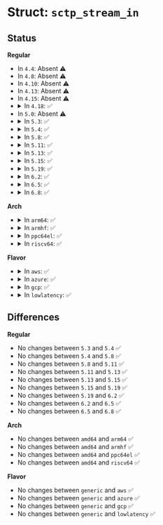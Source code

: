# Struct: <code>sctp_stream_in</code>

## Status
<b>Regular</b>
<ul>
<li>
In <code>4.4</code>: Absent ⚠️
</li>
<li>
In <code>4.8</code>: Absent ⚠️
</li>
<li>
In <code>4.10</code>: Absent ⚠️
</li>
<li>
In <code>4.13</code>: Absent ⚠️
</li>
<li>
In <code>4.15</code>: Absent ⚠️
</li>
<li>
<details>
<summary>In <code>4.18</code>: ✅</summary>

```c
struct sctp_stream_in {
    __u32 mid;
    __u16 ssn;
    __u32 mid_uo;
    __u32 fsn;
    __u32 fsn_uo;
    char pd_mode;
    char pd_mode_uo;
};
```
</details>
</li>
<li>
In <code>5.0</code>: Absent ⚠️
</li>
<li>
<details>
<summary>In <code>5.3</code>: ✅</summary>

```c
struct sctp_stream_in {
    __u32 mid;
    __u16 ssn;
    __u32 mid_uo;
    __u32 fsn;
    __u32 fsn_uo;
    char pd_mode;
    char pd_mode_uo;
};
```
</details>
</li>
<li>
<details>
<summary>In <code>5.4</code>: ✅</summary>

```c
struct sctp_stream_in {
    __u32 mid;
    __u16 ssn;
    __u32 mid_uo;
    __u32 fsn;
    __u32 fsn_uo;
    char pd_mode;
    char pd_mode_uo;
};
```
</details>
</li>
<li>
<details>
<summary>In <code>5.8</code>: ✅</summary>

```c
struct sctp_stream_in {
    __u32 mid;
    __u16 ssn;
    __u32 mid_uo;
    __u32 fsn;
    __u32 fsn_uo;
    char pd_mode;
    char pd_mode_uo;
};
```
</details>
</li>
<li>
<details>
<summary>In <code>5.11</code>: ✅</summary>

```c
struct sctp_stream_in {
    __u32 mid;
    __u16 ssn;
    __u32 mid_uo;
    __u32 fsn;
    __u32 fsn_uo;
    char pd_mode;
    char pd_mode_uo;
};
```
</details>
</li>
<li>
<details>
<summary>In <code>5.13</code>: ✅</summary>

```c
struct sctp_stream_in {
    __u32 mid;
    __u16 ssn;
    __u32 mid_uo;
    __u32 fsn;
    __u32 fsn_uo;
    char pd_mode;
    char pd_mode_uo;
};
```
</details>
</li>
<li>
<details>
<summary>In <code>5.15</code>: ✅</summary>

```c
struct sctp_stream_in {
    __u32 mid;
    __u16 ssn;
    __u32 mid_uo;
    __u32 fsn;
    __u32 fsn_uo;
    char pd_mode;
    char pd_mode_uo;
};
```
</details>
</li>
<li>
<details>
<summary>In <code>5.19</code>: ✅</summary>

```c
struct sctp_stream_in {
    __u32 mid;
    __u16 ssn;
    __u32 mid_uo;
    __u32 fsn;
    __u32 fsn_uo;
    char pd_mode;
    char pd_mode_uo;
};
```
</details>
</li>
<li>
<details>
<summary>In <code>6.2</code>: ✅</summary>

```c
struct sctp_stream_in {
    __u32 mid;
    __u16 ssn;
    __u32 mid_uo;
    __u32 fsn;
    __u32 fsn_uo;
    char pd_mode;
    char pd_mode_uo;
};
```
</details>
</li>
<li>
<details>
<summary>In <code>6.5</code>: ✅</summary>

```c
struct sctp_stream_in {
    __u32 mid;
    __u16 ssn;
    __u32 mid_uo;
    __u32 fsn;
    __u32 fsn_uo;
    char pd_mode;
    char pd_mode_uo;
};
```
</details>
</li>
<li>
<details>
<summary>In <code>6.8</code>: ✅</summary>

```c
struct sctp_stream_in {
    __u32 mid;
    __u16 ssn;
    __u32 mid_uo;
    __u32 fsn;
    __u32 fsn_uo;
    char pd_mode;
    char pd_mode_uo;
};
```
</details>
</li>
</ul>
<b>Arch</b>
<ul>
<li>
<details>
<summary>In <code>arm64</code>: ✅</summary>

```c
struct sctp_stream_in {
    __u32 mid;
    __u16 ssn;
    __u32 mid_uo;
    __u32 fsn;
    __u32 fsn_uo;
    char pd_mode;
    char pd_mode_uo;
};
```
</details>
</li>
<li>
<details>
<summary>In <code>armhf</code>: ✅</summary>

```c
struct sctp_stream_in {
    __u32 mid;
    __u16 ssn;
    __u32 mid_uo;
    __u32 fsn;
    __u32 fsn_uo;
    char pd_mode;
    char pd_mode_uo;
};
```
</details>
</li>
<li>
<details>
<summary>In <code>ppc64el</code>: ✅</summary>

```c
struct sctp_stream_in {
    __u32 mid;
    __u16 ssn;
    __u32 mid_uo;
    __u32 fsn;
    __u32 fsn_uo;
    char pd_mode;
    char pd_mode_uo;
};
```
</details>
</li>
<li>
<details>
<summary>In <code>riscv64</code>: ✅</summary>

```c
struct sctp_stream_in {
    __u32 mid;
    __u16 ssn;
    __u32 mid_uo;
    __u32 fsn;
    __u32 fsn_uo;
    char pd_mode;
    char pd_mode_uo;
};
```
</details>
</li>
</ul>
<b>Flavor</b>
<ul>
<li>
<details>
<summary>In <code>aws</code>: ✅</summary>

```c
struct sctp_stream_in {
    __u32 mid;
    __u16 ssn;
    __u32 mid_uo;
    __u32 fsn;
    __u32 fsn_uo;
    char pd_mode;
    char pd_mode_uo;
};
```
</details>
</li>
<li>
<details>
<summary>In <code>azure</code>: ✅</summary>

```c
struct sctp_stream_in {
    __u32 mid;
    __u16 ssn;
    __u32 mid_uo;
    __u32 fsn;
    __u32 fsn_uo;
    char pd_mode;
    char pd_mode_uo;
};
```
</details>
</li>
<li>
<details>
<summary>In <code>gcp</code>: ✅</summary>

```c
struct sctp_stream_in {
    __u32 mid;
    __u16 ssn;
    __u32 mid_uo;
    __u32 fsn;
    __u32 fsn_uo;
    char pd_mode;
    char pd_mode_uo;
};
```
</details>
</li>
<li>
<details>
<summary>In <code>lowlatency</code>: ✅</summary>

```c
struct sctp_stream_in {
    __u32 mid;
    __u16 ssn;
    __u32 mid_uo;
    __u32 fsn;
    __u32 fsn_uo;
    char pd_mode;
    char pd_mode_uo;
};
```
</details>
</li>
</ul>

## Differences
<b>Regular</b>
<ul>
<li>
No changes between <code>5.3</code> and <code>5.4</code> ✅
</li>
<li>
No changes between <code>5.4</code> and <code>5.8</code> ✅
</li>
<li>
No changes between <code>5.8</code> and <code>5.11</code> ✅
</li>
<li>
No changes between <code>5.11</code> and <code>5.13</code> ✅
</li>
<li>
No changes between <code>5.13</code> and <code>5.15</code> ✅
</li>
<li>
No changes between <code>5.15</code> and <code>5.19</code> ✅
</li>
<li>
No changes between <code>5.19</code> and <code>6.2</code> ✅
</li>
<li>
No changes between <code>6.2</code> and <code>6.5</code> ✅
</li>
<li>
No changes between <code>6.5</code> and <code>6.8</code> ✅
</li>
</ul>
<b>Arch</b>
<ul>
<li>
No changes between <code>amd64</code> and <code>arm64</code> ✅
</li>
<li>
No changes between <code>amd64</code> and <code>armhf</code> ✅
</li>
<li>
No changes between <code>amd64</code> and <code>ppc64el</code> ✅
</li>
<li>
No changes between <code>amd64</code> and <code>riscv64</code> ✅
</li>
</ul>
<b>Flavor</b>
<ul>
<li>
No changes between <code>generic</code> and <code>aws</code> ✅
</li>
<li>
No changes between <code>generic</code> and <code>azure</code> ✅
</li>
<li>
No changes between <code>generic</code> and <code>gcp</code> ✅
</li>
<li>
No changes between <code>generic</code> and <code>lowlatency</code> ✅
</li>
</ul>
